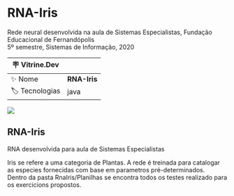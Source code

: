 # RNA-Iris

Rede neural desenvolvida na aula de Sistemas Especialistas, Fundação Educacional de Fernandópolis <br>
5º semestre, Sistemas de Informação, 2020 

| :placard: Vitrine.Dev |     |
| -------------  | --- |
| :sparkles: Nome        | **RNA-Iris**
| :label: Tecnologias | java

<!-- Inserir imagem com a #vitrinedev ao final do link -->
![](https://via.placeholder.com/1200x500.png?text=imagem+lindona+do+meu+projeto#vitrinedev)

## RNA-Iris
RNA desenvolvida para aula de Sistemas Especialistas

Iris se refere a uma categoria de Plantas. A rede é treinada para catalogar as especies fornecidas com base em parametros pré-determinados.<br>
Dentro da pasta RnaIris/Planilhas se encontra todos os testes realizado para os exercicions propostos.
